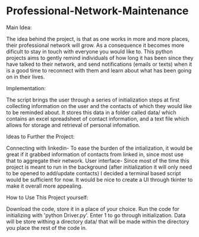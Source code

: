 # Professional-Network-Maintenance

Main Idea:

The idea behind the project, is that as one works in more and more places, their professional network will grow. As a consequence it becomes more dificult to stay in touch with everyone you would like to. This python projects aims to gently remind individuals of how long it has been since they have talked to their network, and send notifications (emails or texts) when it is a good time to reconnect with them and learn about what has been going on in their lives.

Implementation:

The script brings the user through a series of initialization steps at first collecting information on the user and the contacts of which they would like to be reminded about. It stores this data in a folder called data/ which contains an excel spreadsheet of contact information, and a text file which allows for storage and retrieval of personal infomation. 

Ideas to Further the Project:

Connecting with linkedin-
To ease the burden of the intialization, it would be great if it grabbed information of contacts from linked in, since most use that to aggregate their network.
User interface-
Since most of the time this project is meant to run in the background (after initialization it will only need to be opened to add/update contacts) I decided a terminal based script would be sufficient for now. It would be nice to create a UI through tkinter to make it overall more appealing.

How to Use This Project yourself:

Download the code, store it in a place of your choice. Run the code for initializing with 'python Driver.py'. Enter 1 to go through initialization. Data will be store withing a directory data/ that will be made within the directory you place the rest of the code in.
